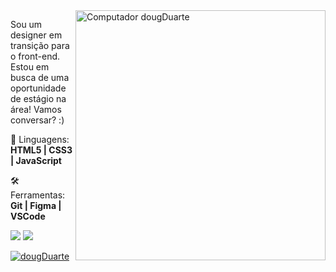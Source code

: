 <img src="https://raw.githubusercontent.com/MicaelliMedeiros/micaellimedeiros/master/image/computer-illustration.png" min-width="400px" max-width="400px" width="400px" align="right" alt="Computador dougDuarte">

<p align="left"> 
Sou um designer em transição para o front-end. Estou em busca de uma oportunidade de estágio na área! Vamos conversar? :)
</p>

<p align="left">
📖 Linguagens: <strong>HTML5 | CSS3 | JavaScript</strong>
</p>

<p align="left">
🛠️ Ferramentas: <strong>Git | Figma | VSCode</strong>
</p>

<a href="https://www.linkedin.com/in/douglasdduarte" alt="Linkedin">
<img src="https://img.shields.io/badge/-Linkedin-0e76a8?style=flat-square&logo=Linkedin&logoColor=white&link=https://www.linkedin.com/in/douglasdduarte" /></a>

<a href="https://api.whatsapp.com/send?phone=5551993669592" alt="WhatsApp">
<img src="https://img.shields.io/badge/-WhatsApp-25d366?style=flat-square&labelColor=25d366&logo=whatsapp&logoColor=white&link=https://api.whatsapp.com/send?phone=5551993669592"/></a> 

[![dougDuarte](https://github-readme-stats.vercel.app/api/top-langs/?username=dougDuarte&hide=html&layout=compact&theme=default)](https://github.com/dougDuarte)
